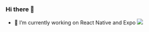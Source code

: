 ### Hi there 👋
- 🔭 I’m currently working on React Native and Expo
![](https://komarev.com/ghpvc/?username=jackburrus)


<!--
**jackburrus/jackburrus** is a ✨ _special_ ✨ repository because its `README.md` (this file) appears on your GitHub profile.

Here are some ideas to get you started:


- 🌱 I’m currently learning ...
- 👯 I’m looking to collaborate on ...
- 🤔 I’m looking for help with ...
- 💬 Ask me about ...
- 📫 How to reach me: ...
- 😄 Pronouns: ...
- ⚡ Fun fact: ...
-->
